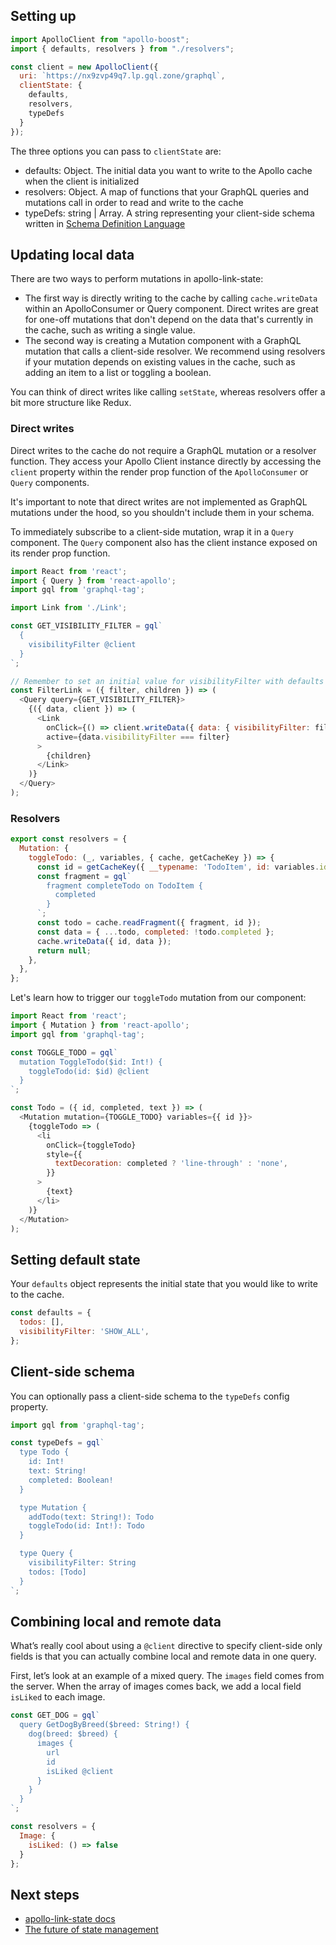 ## Setting up

```js
import ApolloClient from "apollo-boost";
import { defaults, resolvers } from "./resolvers";

const client = new ApolloClient({
  uri: `https://nx9zvp49q7.lp.gql.zone/graphql`,
  clientState: {
    defaults,
    resolvers,
    typeDefs
  }
});
```

The three options you can pass to `clientState` are:

- defaults: Object. The initial data you want to write to the Apollo cache when the client is initialized
- resolvers: Object. A map of functions that your GraphQL queries and mutations call in order to read and write to the cache
- typeDefs: string | Array. A string representing your client-side schema written in [Schema Definition Language](https://www.apollographql.com/docs/graphql-tools/generate-schema.html#schema-language)


## Updating local data

There are two ways to perform mutations in apollo-link-state: 

- The first way is directly writing to the cache by calling `cache.writeData` within an ApolloConsumer or Query component. Direct writes are great for one-off mutations that don't depend on the data that's currently in the cache, such as writing a single value. 
- The second way is creating a Mutation component with a GraphQL mutation that calls a client-side resolver. We recommend using resolvers if your mutation depends on existing values in the cache, such as adding an item to a list or toggling a boolean. 

You can think of direct writes like calling `setState`, whereas resolvers offer a bit more structure like Redux.


### Direct writes

Direct writes to the cache do not require a GraphQL mutation or a resolver function. They access your Apollo Client instance directly by accessing the `client` property within the render prop function of the `ApolloConsumer` or `Query` components.

It's important to note that direct writes are not implemented as GraphQL mutations under the hood, so you shouldn't include them in your schema.

To immediately subscribe to a client-side mutation, wrap it in a `Query` component. The `Query` component also has the client instance exposed on its render prop function.


```js
import React from 'react';
import { Query } from 'react-apollo';
import gql from 'graphql-tag';

import Link from './Link';

const GET_VISIBILITY_FILTER = gql`
  {
    visibilityFilter @client
  }
`;

// Remember to set an initial value for visibilityFilter with defaults
const FilterLink = ({ filter, children }) => (
  <Query query={GET_VISIBILITY_FILTER}>
    {({ data, client }) => (
      <Link
        onClick={() => client.writeData({ data: { visibilityFilter: filter } })}
        active={data.visibilityFilter === filter}
      >
        {children}
      </Link>
    )}
  </Query>
);
```

### Resolvers

```js
export const resolvers = {
  Mutation: {
    toggleTodo: (_, variables, { cache, getCacheKey }) => {
      const id = getCacheKey({ __typename: 'TodoItem', id: variables.id })
      const fragment = gql`
        fragment completeTodo on TodoItem {
          completed
        }
      `;
      const todo = cache.readFragment({ fragment, id });
      const data = { ...todo, completed: !todo.completed };
      cache.writeData({ id, data });
      return null;
    },
  },
};
```

Let's learn how to trigger our `toggleTodo` mutation from our component:

```js
import React from 'react';
import { Mutation } from 'react-apollo';
import gql from 'graphql-tag';

const TOGGLE_TODO = gql`
  mutation ToggleTodo($id: Int!) {
    toggleTodo(id: $id) @client
  }
`;

const Todo = ({ id, completed, text }) => (
  <Mutation mutation={TOGGLE_TODO} variables={{ id }}>
    {toggleTodo => (
      <li
        onClick={toggleTodo}
        style={{
          textDecoration: completed ? 'line-through' : 'none',
        }}
      >
        {text}
      </li>
    )}
  </Mutation>
);
```

## Setting default state

Your `defaults` object represents the initial state that you would like to write to the cache.

```js
const defaults = {
  todos: [],
  visibilityFilter: 'SHOW_ALL',
};
```

## Client-side schema

You can optionally pass a client-side schema to the `typeDefs` config property.

```js
import gql from 'graphql-tag';

const typeDefs = gql`
  type Todo {
    id: Int!
    text: String!
    completed: Boolean!
  }

  type Mutation {
    addTodo(text: String!): Todo
    toggleTodo(id: Int!): Todo
  }

  type Query {
    visibilityFilter: String
    todos: [Todo]
  }
`;
```


## Combining local and remote data

What’s really cool about using a `@client` directive to specify client-side only fields is that you can actually combine local and remote data in one query.

First, let’s look at an example of a mixed query. The `images` field comes from the server. When the array of images comes back, we add a local field `isLiked` to each image.

```js
const GET_DOG = gql`
  query GetDogByBreed($breed: String!) {
    dog(breed: $breed) {
      images {
        url
        id
        isLiked @client
      }
    }
  }
`;

const resolvers = {
  Image: {
    isLiked: () => false
  }
};
```


## Next steps

- [apollo-link-state docs](https://www.apollographql.com/docs/link/links/state.html)
- [The future of state management](https://blog.apollographql.com/the-future-of-state-management-dd410864cae2?_ga=2.99929438.190626572.1543718053-1463789589.1540703730)